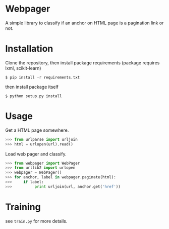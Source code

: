 Webpager
========

A simple library to classify if an anchor on HTML page is a pagination link or not.

Installation
========

Clone the repository, then install package requirements
(package requires lxml, scikit-learn)

    $ pip install -r requirements.txt

then install package itself

    $ python setup.py install

Usage
========
Get a HTML page somewhere.

```python
>>> from urlparse import urljoin
>>> html = urlopen(url).read()
```
Load web pager and classify.

```python
>>> from webpager import WebPager
>>> from urllib2 import urlopen
>>> webpager = WebPager()
>>> for anchor, label in webpager.paginate(html):
>>>     if label:
>>>	         print urljoin(url, anchor.get('href'))
```

Training
========
see `train.py` for more details.